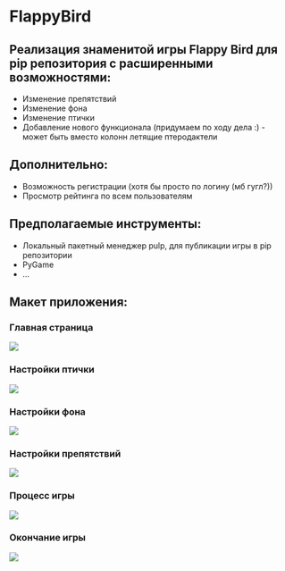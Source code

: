 # FlappyBird

## Реализация знаменитой игры Flappy Bird для pip репозитория с расширенными возможностями:

- Изменение препятствий
- Изменение фона
- Изменение птички
- Добавление нового функционала (придумаем по ходу дела :) - может быть вместо колонн летящие птеродактели

## Дополнительно:

- Возможность регистрации (хотя бы просто по логину (мб гугл?))
- Просмотр рейтинга по всем пользователям

## Предполагаемые инструменты:

- Локальный пакетный менеджер pulp, для публикации игры в pip репозитории
- PyGame
- ...

## Макет приложения:

### Главная страница

![](./images/menu.png)

### Настройки птички

![](./images/bird-settings.png)

### Настройки фона

![](./images/background-settings.png)

### Настройки препятствий

![](./images/barrier-settings.png)

### Процесс игры

![](./images/gameplay.png)

### Окончание игры

![](./images/game-over.png)

